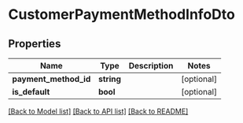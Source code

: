 # CustomerPaymentMethodInfoDto

## Properties
Name | Type | Description | Notes
------------ | ------------- | ------------- | -------------
**payment_method_id** | **string** |  | [optional] 
**is_default** | **bool** |  | [optional] 

[[Back to Model list]](../README.md#documentation-for-models) [[Back to API list]](../README.md#documentation-for-api-endpoints) [[Back to README]](../README.md)


